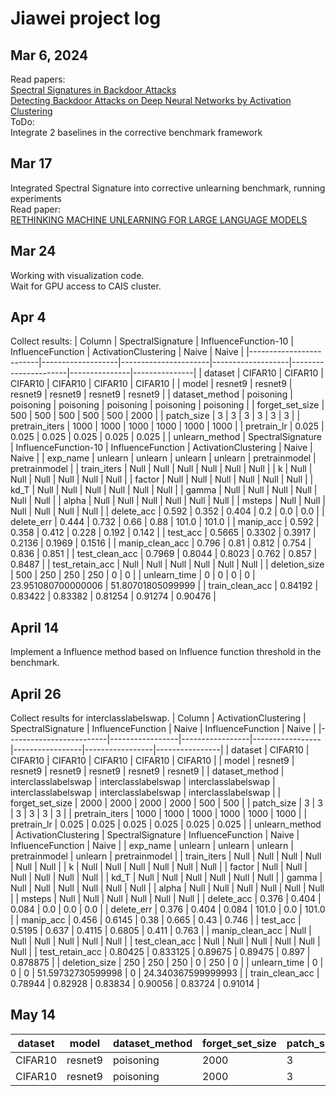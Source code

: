 # Jiawei project log
## Mar 6, 2024
Read papers: \
[Spectral Signatures in Backdoor Attacks](https://arxiv.org/abs/1811.00636) \
[Detecting Backdoor Attacks on Deep Neural Networks by Activation Clustering](https://arxiv.org/abs/1811.03728)
\
ToDo:\
Integrate 2 baselines in the corrective benchmark framework

## Mar 17
Integrated Spectral Signature into corrective unlearning benchmark, running experiments \
Read paper: \
[RETHINKING MACHINE UNLEARNING FOR LARGE LANGUAGE MODELS](https://arxiv.org/pdf/2402.08787.pdf)

## Mar 24
Working with visualization code. \
Wait for GPU access to CAIS cluster.

## Apr 4
Collect results:
| Column                  | SpectralSignature | InfluenceFunction-10 | InfluenceFunction | ActivationClustering | Naive         | Naive         |
|-------------------------|-------------------|----------------------|-------------------|----------------------|---------------|---------------|
| dataset                 | CIFAR10           | CIFAR10              | CIFAR10           | CIFAR10              | CIFAR10       | CIFAR10       |
| model                   | resnet9           | resnet9              | resnet9           | resnet9              | resnet9       | resnet9       |
| dataset_method          | poisoning         | poisoning            | poisoning         | poisoning            | poisoning     | poisoning     |
| forget_set_size         | 500               | 500                  | 500               | 500                  | 500           | 2000          |
| patch_size              | 3                 | 3                    | 3                 | 3                    | 3             | 3             |
| pretrain_iters          | 1000              | 1000                 | 1000              | 1000                 | 1000          | 1000          |
| pretrain_lr             | 0.025             | 0.025                | 0.025             | 0.025                | 0.025         | 0.025         |
| unlearn_method          | SpectralSignature | InfluenceFunction-10 | InfluenceFunction | ActivationClustering | Naive         | Naive         |
| exp_name                | unlearn           | unlearn              | unlearn           | unlearn              | pretrainmodel | pretrainmodel |
| train_iters             | Null              | Null                 | Null              | Null                 | Null          | Null          |
| k                       | Null              | Null                 | Null              | Null                 | Null          | Null          |
| factor                  | Null              | Null                 | Null              | Null                 | Null          | Null          |
| kd_T                    | Null              | Null                 | Null              | Null                 | Null          | Null          |
| gamma                   | Null              | Null                 | Null              | Null                 | Null          | Null          |
| alpha                   | Null              | Null                 | Null              | Null                 | Null          | Null          |
| msteps                  | Null              | Null                 | Null              | Null                 | Null          | Null          |
| delete_acc              | 0.592             | 0.352                | 0.404             | 0.2                  | 0.0           | 0.0           |
| delete_err              | 0.444             | 0.732                | 0.66              | 0.88                 | 101.0         | 101.0         |
| manip_acc               | 0.592             | 0.358                | 0.412             | 0.228                | 0.192         | 0.142         |
| test_acc                | 0.5665            | 0.3302               | 0.3917            | 0.2136               | 0.1969        | 0.1516        |
| manip_clean_acc         | 0.796             | 0.81                 | 0.812             | 0.754                | 0.836         | 0.851         |
| test_clean_acc          | 0.7969            | 0.8044               | 0.8023            | 0.762                | 0.857         | 0.8487        |
| test_retain_acc         | Null              | Null                 | Null              | Null                 | Null          | Null          |
| deletion_size           | 500               | 250                  | 250               | 250                  | 0             | 0             |
| unlearn_time            | 0                 | 0                    | 0                 | 0                    | 23.951080700000006 | 51.80701805099999 |
| train_clean_acc         | 0.84192           | 0.83422              | 0.83382           | 0.81254              | 0.91274       | 0.90476       |

## April 14
Implement a Influence method based on Influence function threshold in the benchmark.

## April 26
Collect results for interclasslabelswap.
| Column                  | ActivationClustering           | SpectralSignature           | InfluenceFunction           | Naive           | InfluenceFunction           | Naive          |
|-------------------------|-----------------|-----------------|-----------------|-----------------|-----------------|----------------|
| dataset                 | CIFAR10         | CIFAR10         | CIFAR10         | CIFAR10         | CIFAR10         | CIFAR10        |
| model                   | resnet9         | resnet9         | resnet9         | resnet9         | resnet9         | resnet9        |
| dataset_method          | interclasslabelswap | interclasslabelswap | interclasslabelswap | interclasslabelswap | interclasslabelswap | interclasslabelswap |
| forget_set_size         | 2000            | 2000            | 2000            | 2000            | 500             | 500            |
| patch_size              | 3               | 3               | 3               | 3               | 3               | 3              |
| pretrain_iters          | 1000            | 1000            | 1000            | 1000            | 1000            | 1000           |
| pretrain_lr             | 0.025           | 0.025           | 0.025           | 0.025           | 0.025           | 0.025          |
| unlearn_method          | ActivationClustering | SpectralSignature | InfluenceFunction | Naive           | InfluenceFunction | Naive         |
| exp_name                | unlearn         | unlearn         | unlearn         | pretrainmodel   | unlearn         | pretrainmodel  |
| train_iters             | Null            | Null            | Null            | Null            | Null            | Null           |
| k                       | Null            | Null            | Null            | Null            | Null            | Null           |
| factor                  | Null            | Null            | Null            | Null            | Null            | Null           |
| kd_T                    | Null            | Null            | Null            | Null            | Null            | Null           |
| gamma                   | Null            | Null            | Null            | Null            | Null            | Null           |
| alpha                   | Null            | Null            | Null            | Null            | Null            | Null           |
| msteps                  | Null            | Null            | Null            | Null            | Null            | Null           |
| delete_acc              | 0.376           | 0.404           | 0.084           | 0.0             | 0.0             | 0.0            |
| delete_err              | 0.376           | 0.404           | 0.084           | 101.0           | 0.0             | 101.0          |
| manip_acc               | 0.456           | 0.6145          | 0.38            | 0.665           | 0.43            | 0.746          |
| test_acc                | 0.5195          | 0.637           | 0.4115          | 0.6805          | 0.411           | 0.763          |
| manip_clean_acc         | Null            | Null            | Null            | Null            | Null            | Null           |
| test_clean_acc          | Null            | Null            | Null            | Null            | Null            | Null           |
| test_retain_acc         | 0.80425         | 0.833125        | 0.89675         | 0.89475         | 0.897           | 0.878875       |
| deletion_size           | 250             | 250             | 250             | 0               | 250             | 0              |
| unlearn_time            | 0               | 0               | 0               | 51.59732730599998 | 0              | 24.340367599999993 |
| train_clean_acc         | 0.78944         | 0.82928         | 0.83834         | 0.90056         | 0.83724         | 0.91014        |

## May 14
| dataset | model   | dataset_method | forget_set_size | patch_size | pretrain_iters | pretrain_lr | unlearn_method       | exp_name       | train_iters | k    | factor | kd_T | gamma | alpha | msteps | delete_acc | delete_err | manip_acc | test_acc | manip_clean_acc | test_clean_acc | test_retain_acc | deletion_size | unlearn_time          | train_clean_acc |
|---------|---------|----------------|-----------------|------------|----------------|-------------|----------------------|----------------|-------------|------|--------|------|-------|-------|--------|------------|------------|-----------|----------|-----------------|----------------|-----------------|---------------|-----------------------|-----------------|
| CIFAR10 | resnet9 | poisoning      | 2000            | 3          | 1000           | 0.025       | FlippingInfluence    | unlearn        | Null        | Null | Null   | Null | Null  | Null  | Null   | 0.144      | 0.952      | 0.147     | 0.1433   | 0.869           | 0.8706         | Null            | 250           | 0                     | 0.93172         |
| CIFAR10 | resnet9 | poisoning      | 2000            | 3          | 1000           | 0.025       | Naive                | pretrainmodel  | Null        | Null | Null   | Null | Null  | Null  | Null   | 0.0        | 101.0      | 0.142     | 0.1516   | 0.851           | 0.8487         | Null            | 0             | 24.625186281999987    | 0.90476         |

